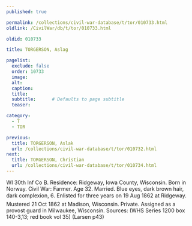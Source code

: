 ```yaml
---
published: true

permalink: /collections/civil-war-database/t/tor/010733.html
oldlink: /CivilWar/db/t/tor/010733.html

oldid: 010733

title: TORGERSON, Aslag

pagelist:
  exclude: false
  order: 10733
  image: 
  alt:
  caption:
  title:
  subtitle:      # Defaults to page subtitle
  teaser:

category: 
  - T 
  - TOR

previous:
  title: TORGERSON, Aslak
  url: /collections/civil-war-database/t/tor/010732.html  
next:
  title: TORGERSON, Christian
  url: /collections/civil-war-database/t/tor/010734.html   
---
```

WI 30th Inf Co B. Residence: Ridgeway, Iowa County, Wisconsin. Born in Norway. Civil War: Farmer. Age 32. Married. Blue eyes, dark brown hair, dark complexion, 6&#146;. Enlisted for three years on 19 Aug 1862 at Ridgeway. Mustered 21 Oct 1862 at Madison, Wisconsin. Private. Assigned as a provost guard in Milwaukee, Wisconsin. Sources: (WHS Series 1200 box 140-3,13; red book vol 35) (Larsen p43)